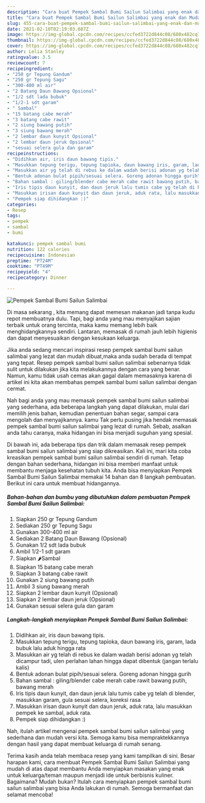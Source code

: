 ```yaml
---
description: "Cara buat Pempek Sambal Bumi Sailun Salimbai yang enak dan Mudah Dibuat"
title: "Cara buat Pempek Sambal Bumi Sailun Salimbai yang enak dan Mudah Dibuat"
slug: 455-cara-buat-pempek-sambal-bumi-sailun-salimbai-yang-enak-dan-mudah-dibuat
date: 2021-02-10T02:19:03.687Z
image: https://img-global.cpcdn.com/recipes/ccfed3722d844c08/680x482cq70/pempek-sambal-bumi-sailun-salimbai-foto-resep-utama.jpg
thumbnail: https://img-global.cpcdn.com/recipes/ccfed3722d844c08/680x482cq70/pempek-sambal-bumi-sailun-salimbai-foto-resep-utama.jpg
cover: https://img-global.cpcdn.com/recipes/ccfed3722d844c08/680x482cq70/pempek-sambal-bumi-sailun-salimbai-foto-resep-utama.jpg
author: Lelia Stanley
ratingvalue: 3.5
reviewcount: 7
recipeingredient:
- "250 gr Tepung Gandum"
- "250 gr Tepung Sagu"
- "300-400 ml air"
- "2 Batang Daun Bawang Opsional"
- "1/2 sdt lada bubuk"
- "1/2-1 sdt garam"
- " Sambal"
- "15 batang cabe merah"
- "3 batang cabe rawit"
- "2 siung bawang putih"
- "3 siung bawang merah"
- "2 lembar daun kunyit Opsional"
- "2 lembar daun jeruk Opsional"
- "sesuai selera gula dan garam"
recipeinstructions:
- "Didihkan air, iris daun bawang tipis."
- "Masukkan tepung terigu, tepung tapioka, daun bawang iris, garam, lada bubuk lalu aduk hingga rata"
- "Masukkan air yg telah di rebus ke dalam wadah berisi adonan yg telah dicampur tadi, ulen perlahan lahan hingga dapat dibentuk (jangan terlalu kalis)"
- "Bentuk adonan bulat pipih/sesuai selera. Goreng adonan hingga gurih"
- "Bahan sambal : giling/blender cabe merah cabe rawit bawang putih, bawang merah"
- "Iris tipis daun kunyit, dan daun jeruk lalu tumis cabe yg telah di blender, masukkan garam, gula sesuai selera, koreksi rasa"
- "Masukkan irisan daun kunyit dan daun jeruk, aduk rata, lalu masukkan pempek ke sambal, aduk rata."
- "Pempek siap dihidangkan :)"
categories:
- Resep
tags:
- pempek
- sambal
- bumi

katakunci: pempek sambal bumi 
nutrition: 122 calories
recipecuisine: Indonesian
preptime: "PT24M"
cooktime: "PT49M"
recipeyield: "4"
recipecategory: Dinner

---
```



![Pempek Sambal Bumi Sailun Salimbai](https://img-global.cpcdn.com/recipes/ccfed3722d844c08/680x482cq70/pempek-sambal-bumi-sailun-salimbai-foto-resep-utama.jpg)

Di masa  sekarang , kita memang dapat memesan makanan jadi tanpa kudu repot membuatnya dulu. Tapi, bagi anda yang mau menyajikan sajian terbaik untuk orang tercinta, maka kamu memang lebih baik menghidangkannya sendiri. Lantaran, memasak di rumah jauh lebih higienis dan dapat menyesuaikan dengan kesukaan keluarga.

Jika anda sedang mencari inspirasi resep pempek sambal bumi sailun salimbai yang lezat dan mudah dibuat,maka anda sudah berada di tempat yang tepat. Resep pempek sambal bumi sailun salimbai  sebenarnya tidak sulit untuk dilakukan jika kita melakukannya dengan cara yang benar. Namun, kamu tidak usah cemas akan gagal dalam memasaknya 
karena di artikel ini kita akan membahas pempek sambal bumi sailun salimbai dengan cermat.  



Nah bagi anda yang mau memasak pempek sambal bumi sailun salimbai yang sederhana, ada beberapa langkah yang dapat dilakukan, mulai dari memilih jenis bahan, kemudian penentuan bahan segar, sampai cara mengolah dan menyajikannya. kamu Tak perlu pusing jika hendak memasak pempek sambal bumi sailun salimbai yang lezat di rumah. Sebab, asalkan anda  tahu caranya, maka hidangan ini bisa menjadi suguhan yang spesial.

Di bawah ini, ada beberapa tips dan trik dalam memasak resep pempek sambal bumi sailun salimbai yang siap dikreasikan. Kali ini, mari kita coba kreasikan pempek sambal bumi sailun salimbai sendiri di rumah. Tetap dengan bahan sederhana, hidangan ini bisa memberi manfaat untuk membantu menjaga kesehatan tubuh kita. Anda bisa menyiapkan Pempek Sambal Bumi Sailun Salimbai memakai 14 bahan dan 8 langkah pembuatan. Berikut ini cara untuk membuat hidangannya.

<!--inarticleads1-->

##### Bahan-bahan dan bumbu yang dibutuhkan dalam pembuatan Pempek Sambal Bumi Sailun Salimbai:

1. Siapkan 250 gr Tepung Gandum
1. Sediakan 250 gr Tepung Sagu
1. Gunakan 300-400 ml air
1. Sediakan 2 Batang Daun Bawang (Opsional)
1. Gunakan 1/2 sdt lada bubuk
1. Ambil 1/2-1 sdt garam
1. Siapkan  🌶️Sambal
1. Siapkan 15 batang cabe merah
1. Siapkan 3 batang cabe rawit
1. Gunakan 2 siung bawang putih
1. Ambil 3 siung bawang merah
1. Siapkan 2 lembar daun kunyit (Opsional)
1. Siapkan 2 lembar daun jeruk (Opsional)
1. Gunakan sesuai selera gula dan garam




<!--inarticleads2-->

##### Langkah-langkah menyiapkan Pempek Sambal Bumi Sailun Salimbai:

1. Didihkan air, iris daun bawang tipis.
1. Masukkan tepung terigu, tepung tapioka, daun bawang iris, garam, lada bubuk lalu aduk hingga rata
1. Masukkan air yg telah di rebus ke dalam wadah berisi adonan yg telah dicampur tadi, ulen perlahan lahan hingga dapat dibentuk (jangan terlalu kalis)
1. Bentuk adonan bulat pipih/sesuai selera. Goreng adonan hingga gurih
1. Bahan sambal : giling/blender cabe merah cabe rawit bawang putih, bawang merah
1. Iris tipis daun kunyit, dan daun jeruk lalu tumis cabe yg telah di blender, masukkan garam, gula sesuai selera, koreksi rasa
1. Masukkan irisan daun kunyit dan daun jeruk, aduk rata, lalu masukkan pempek ke sambal, aduk rata.
1. Pempek siap dihidangkan :)




Nah, itulah artikel mengenai  pempek sambal bumi sailun salimbai  yang sederhana dan mudah versi kita. Semoga kamu bisa mempraktekkannya dengan hasil yang dapat membuat keluarga di rumah senang. 

Terima kasih anda telah membaca resep yang kami tampilkan di sini. Besar harapan kami, cara membuat  Pempek Sambal Bumi Sailun Salimbai yang mudah di atas dapat membantu Anda menyiapkan masakan yang enak untuk keluarga/teman maupun menjadi ide untuk berbisnis kuliner. Bagaimana? Mudah bukan? Itulah cara menyiapkan pempek sambal bumi sailun salimbai yang bisa Anda lakukan di rumah. Semoga bermanfaat dan selamat mencoba!

